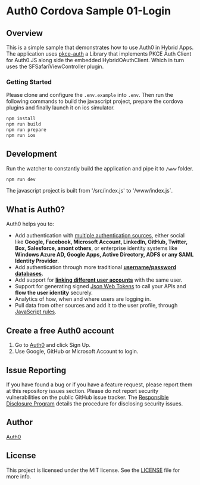 # Auth0 Cordova Sample 01-Login

## Overview
This is a simple sample that demonstrates how to use Auth0 in Hybrid Apps. The application uses [pkce-auth](https://npmjs.org/pkce-auth) a Library
that implements PKCE Auth Client for Auth0.JS along side the embedded HybridOAuthClient. Which in turn uses the SFSafariViewController plugin. 

### Getting Started

Please clone and configure the `.env.example` into `.env`. Then run the following commands to build the javascript 
project, prepare the cordova plugins and finally launch it on ios simulator.

```bash
npm install
npm run build
npm run prepare
npm run ios
```

## Development

Run the watcher to constantly build the application and pipe it to `/www` folder.

```bash
npm run dev
```

The javascript project is built from '/src/index.js' to '/www/index.js`.

## What is Auth0?

Auth0 helps you to:

* Add authentication with [multiple authentication sources](https://docs.auth0.com/identityproviders), either social like **Google, Facebook, Microsoft Account, LinkedIn, GitHub, Twitter, Box, Salesforce, amont others**, or enterprise identity systems like **Windows Azure AD, Google Apps, Active Directory, ADFS or any SAML Identity Provider**.
* Add authentication through more traditional **[username/password databases](https://docs.auth0.com/mysql-connection-tutorial)**.
* Add support for **[linking different user accounts](https://docs.auth0.com/link-accounts)** with the same user.
* Support for generating signed [Json Web Tokens](https://docs.auth0.com/jwt) to call your APIs and **flow the user identity** securely.
* Analytics of how, when and where users are logging in.
* Pull data from other sources and add it to the user profile, through [JavaScript rules](https://docs.auth0.com/rules).

## Create a free Auth0 account

1. Go to [Auth0](https://auth0.com/signup) and click Sign Up.
2. Use Google, GitHub or Microsoft Account to login.

## Issue Reporting

If you have found a bug or if you have a feature request, please report them at this repository issues section. Please do not report security vulnerabilities on the public GitHub issue tracker. The [Responsible Disclosure Program](https://auth0.com/whitehat) details the procedure for disclosing security issues.

## Author

[Auth0](auth0.com)

## License

This project is licensed under the MIT license. See the [LICENSE](LICENSE.txt) file for more info.
